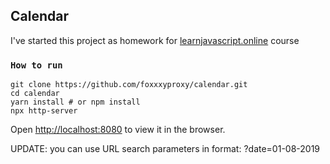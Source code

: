 ## Calendar
I've started this project as homework for [learnjavascript.online](https://learnjavascript.online/) course 

### `How to run`

    git clone https://github.com/foxxxyproxy/calendar.git
    cd calendar
    yarn install # or npm install
    npx http-server

Open [http://localhost:8080](http://localhost:8080) to view it in the browser.

UPDATE: you can use URL search parameters in format: ?date=01-08-2019
